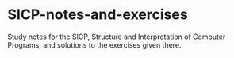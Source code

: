 # SICP-notes-and-exercises
Study notes for the SICP, Structure and Interpretation of Computer Programs, and solutions to the exercises given there.
